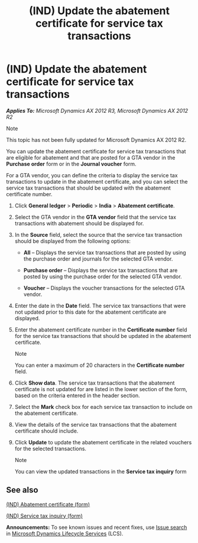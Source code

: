 ﻿---
title: (IND) Update the abatement certificate for service tax transactions
TOCTitle: (IND) Update the abatement certificate for service tax transactions
ms:assetid: 7ddd6806-f6bf-4c20-a860-86588392ad4f
ms:mtpsurl: https://technet.microsoft.com/en-us/library/JJ677953(v=AX.60)
ms:contentKeyID: 49385915
ms.date: 04/18/2014
mtps_version: v=AX.60
---

# (IND) Update the abatement certificate for service tax transactions 


_**Applies To:** Microsoft Dynamics AX 2012 R3, Microsoft Dynamics AX 2012 R2_


> [!NOTE]
> <P>This topic has not been fully updated for Microsoft Dynamics AX 2012 R2.</P>



You can update the abatement certificate for service tax transactions that are eligible for abatement and that are posted for a GTA vendor in the **Purchase order** form or in the **Journal voucher** form.

For a GTA vendor, you can define the criteria to display the service tax transactions to update in the abatement certificate, and you can select the service tax transactions that should be updated with the abatement certificate number.

1.  Click **General ledger** \> **Periodic** \> **India** \> **Abatement certificate**.

2.  Select the GTA vendor in the **GTA vendor** field that the service tax transactions with abatement should be displayed for.

3.  In the **Source** field, select the source that the service tax transaction should be displayed from the following options:
    
      - **All** – Displays the service tax transactions that are posted by using the purchase order and journals for the selected GTA vendor.
    
      - **Purchase order** – Displays the service tax transactions that are posted by using the purchase order for the selected GTA vendor.
    
      - **Voucher** – Displays the voucher transactions for the selected GTA vendor.

4.  Enter the date in the **Date** field. The service tax transactions that were not updated prior to this date for the abatement certificate are displayed.

5.  Enter the abatement certificate number in the **Certificate number** field for the service tax transactions that should be updated in the abatement certificate.
    

    > [!NOTE]
    > <P>You can enter a maximum of 20 characters in the <STRONG>Certificate number</STRONG> field.</P>



6.  Click **Show data**. The service tax transactions that the abatement certificate is not updated for are listed in the lower section of the form, based on the criteria entered in the header section.

7.  Select the **Mark** check box for each service tax transaction to include on the abatement certificate.

8.  View the details of the service tax transactions that the abatement certificate should include.

9.  Click **Update** to update the abatement certificate in the related vouchers for the selected transactions.
    

    > [!NOTE]
    > <P>You can view the updated transactions in the <STRONG>Service tax inquiry</STRONG> form</P>



## See also

[(IND) Abatement certificate (form)](https://technet.microsoft.com/en-us/library/jj664822\(v=ax.60\))

[(IND) Service tax inquiry (form)](https://technet.microsoft.com/en-us/library/jj664526\(v=ax.60\))

  
**Announcements:** To see known issues and recent fixes, use [Issue search](http://go.microsoft.com/fwlink/?linkid=389258) in [Microsoft Dynamics Lifecycle Services](http://go.microsoft.com/fwlink/?linkid=306505) (LCS).

